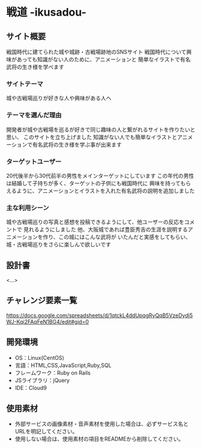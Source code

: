 # 戦道 -ikusadou-

## サイト概要 
戦国時代に建てられた城や城跡・古戦場跡地のSNSサイト
戦国時代について興味があっても知識がない人のために、アニメーションと
簡単なイラストで有名武将の生き様を学べます

### サイトテーマ
城や古戦場巡りが好きな人や興味がある人へ

### テーマを選んだ理由
開発者が城や古戦場を巡るが好きで同じ趣味の人と繋がれるサイトを作りたいと思い、
このサイトを立ち上げました
知識がない人でも簡単なイラストとアニメーションで有名武将の生き様を学ぶ事が出来ます

### ターゲットユーザー
20代後半から30代前半の男性をメインターゲットにしています
この年代の男性は結婚して子持ちが多く、ターゲットの子供にも戦国時代に
興味を持ってもらえるように、アニメーションとイラストを入れた有名武将の説明を追加しました

### 主な利用シーン
城や古戦場巡りの写真と感想を投稿できるようにして、他ユーザーの反応をコメントで
見れるようにしました
他、大阪城であれば豊臣秀吉の生涯を説明するアニメーションを作り、この城にはこんな武将が
いたんだと実感をしてもらい、城・古戦場巡りをさらに楽しんで欲しいです

## 設計書
<...>

## チャレンジ要素一覧
https://docs.google.com/spreadsheets/d/1qtckL4ddUpqgRyQqB5VzeDydj5WJ-Kqi2FAqFeN1BG4/edit#gid=0

## 開発環境
- OS：Linux(CentOS)
- 言語：HTML,CSS,JavaScript,Ruby,SQL
- フレームワーク：Ruby on Rails
- JSライブラリ：jQuery
- IDE：Cloud9

## 使用素材
- 外部サービスの画像素材・音声素材を使用した場合は、必ずサービス名とURLを明記してください。
- 使用しない場合は、使用素材の項目をREADMEから削除してください。